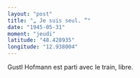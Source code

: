 ```yaml
---
layout: "post"
title: "„ Je suis seul. ”"
date: "1945-05-31"
moment: "jeudi"
latitude: "48.428935"
longitude: "12.938004"
---
```


Gustl Hofmann est parti avec le train, libre.


<div class="histoire"></div>

<div class="commentaire"></div>